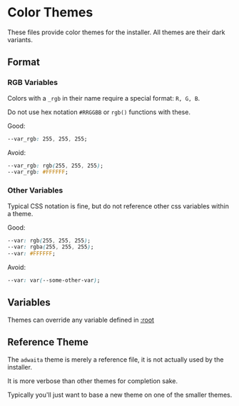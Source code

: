 # Color Themes

These files provide color themes for the installer. All themes are their dark variants.

## Format

### RGB Variables

Colors with a `_rgb` in their name require a special format: `R, G, B`.

Do not use hex notation `#RRGGBB` or `rgb()` functions with these.

Good:
```css
--var_rgb: 255, 255, 255;
```

Avoid:
```css
--var_rgb: rgb(255, 255, 255);
--var_rgb: #FFFFFF;
```

### Other Variables

Typical CSS notation is fine, but do not reference other css variables within a theme.

Good:
```css
--var: rgb(255, 255, 255);
--var: rgba(255, 255, 255);
--var: #FFFFFF;
```

Avoid:
```css
--var: var(--some-other-var);
```

## Variables

Themes can override any variable defined in [:root](/web/base/_root.css)

## Reference Theme

The `adwaita` theme is merely a reference file, it is not actually used by the installer.

It is more verbose than other themes for completion sake.

Typically you'll just want to base a new theme on one of the smaller themes.
